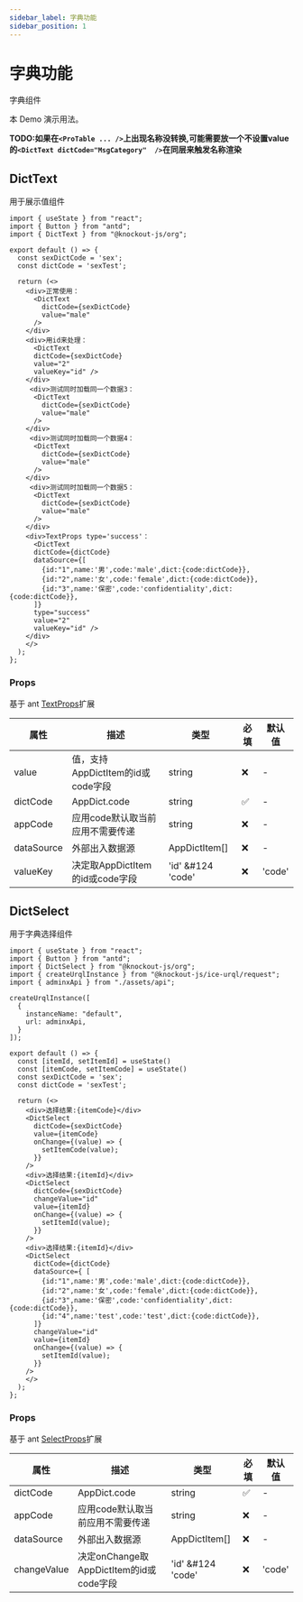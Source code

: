 ```yaml
---
sidebar_label: 字典功能
sidebar_position: 1
---
```


# 字典功能

字典组件

本 Demo 演示用法。

**TODO:如果在`<ProTable ... />`上出现名称没转换,可能需要放一个不设置value的`<DictText dictCode="MsgCategory"  />`在同层来触发名称渲染**


## DictText

用于展示值组件

```tsx preview
import { useState } from "react";
import { Button } from "antd";
import { DictText } from "@knockout-js/org";

export default () => {
  const sexDictCode = 'sex';
  const dictCode = 'sexTest';
  
  return (<>
    <div>正常使用：
      <DictText 
        dictCode={sexDictCode} 
        value="male" 
      />
    </div>
    <div>用id来处理：
      <DictText 
      dictCode={sexDictCode} 
      value="2" 
      valueKey="id" />
    </div>
     <div>测试同时加载同一个数据3：
      <DictText 
        dictCode={sexDictCode} 
        value="male" 
      />
    </div>
     <div>测试同时加载同一个数据4：
      <DictText 
        dictCode={sexDictCode} 
        value="male" 
      />
    </div>
     <div>测试同时加载同一个数据5：
      <DictText 
        dictCode={sexDictCode} 
        value="male" 
      />
    </div>
    <div>TextProps type='success'：
      <DictText 
      dictCode={dictCode} 
      dataSource={[
        {id:"1",name:'男',code:'male',dict:{code:dictCode}},
        {id:"2",name:'女',code:'female',dict:{code:dictCode}},
        {id:"3",name:'保密',code:'confidentiality',dict:{code:dictCode}},
      ]} 
      type="success"
      value="2" 
      valueKey="id" />
    </div>
    </>
  );
};
```

### Props

基于 ant [TextProps](https://ant-design.antgroup.com/components/typography-cn#typographytext)扩展

| 属性       | 描述                              | 类型              | 必填 | 默认值 |
| ---------- | --------------------------------- | ----------------- | ---- | ------ |
| value      | 值，支持AppDictItem的id或code字段 | string            | ❌    | -      |
| dictCode   | AppDict.code                      | string            | ✅    | -      |
| appCode    | 应用code默认取当前应用不需要传递  | string            | ❌    | -      |
| dataSource | 外部出入数据源                    | AppDictItem[]     | ❌    | -      |
| valueKey   | 决定取AppDictItem的id或code字段   | 'id' &#124 'code' | ❌    | 'code' |

## DictSelect

用于字典选择组件

```tsx preview
import { useState } from "react";
import { Button } from "antd";
import { DictSelect } from "@knockout-js/org";
import { createUrqlInstance } from "@knockout-js/ice-urql/request";
import { adminxApi } from "./assets/api";

createUrqlInstance([
  {
    instanceName: "default",
    url: adminxApi,
  }
]);

export default () => {
  const [itemId, setItemId] = useState()
  const [itemCode, setItemCode] = useState()
  const sexDictCode = 'sex';
  const dictCode = 'sexTest';

  return (<>
    <div>选择结果:{itemCode}</div>
    <DictSelect 
      dictCode={sexDictCode} 
      value={itemCode} 
      onChange={(value) => {
        setItemCode(value);
      }} 
    />
    <div>选择结果:{itemId}</div>
    <DictSelect 
      dictCode={sexDictCode} 
      changeValue="id"
      value={itemId} 
      onChange={(value) => {
        setItemId(value);
      }} 
    />
    <div>选择结果:{itemId}</div>
    <DictSelect 
      dictCode={dictCode} 
      dataSource={ [
        {id:"1",name:'男',code:'male',dict:{code:dictCode}},
        {id:"2",name:'女',code:'female',dict:{code:dictCode}},
        {id:"3",name:'保密',code:'confidentiality',dict:{code:dictCode}},
        {id:"4",name:'test',code:'test',dict:{code:dictCode}},
      ]}
      changeValue="id"
      value={itemId} 
      onChange={(value) => {
        setItemId(value);
      }} 
    />
    </>
  );
};
```

### Props

基于 ant [SelectProps](https://ant-design.antgroup.com/components/select-cn#select-props)扩展

| 属性        | 描述                                    | 类型              | 必填 | 默认值 |
| ----------- | --------------------------------------- | ----------------- | ---- | ------ |
| dictCode    | AppDict.code                            | string            | ✅    | -      |
| appCode     | 应用code默认取当前应用不需要传递        | string            | ❌    | -      |
| dataSource  | 外部出入数据源                          | AppDictItem[]     | ❌    | -      |
| changeValue | 决定onChange取AppDictItem的id或code字段 | 'id' &#124 'code' | ❌    | 'code' |

